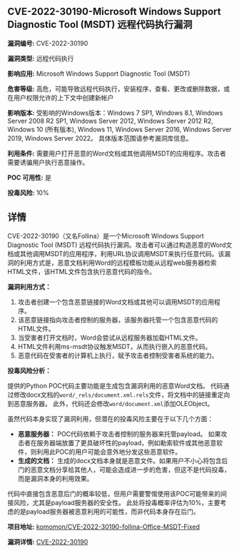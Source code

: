 ## CVE-2022-30190-Microsoft Windows Support Diagnostic Tool (MSDT) 远程代码执行漏洞

**漏洞编号:** CVE-2022-30190

**漏洞类型:** 远程代码执行

**影响应用:** Microsoft Windows Support Diagnostic Tool (MSDT)

**危害等级:** 高危，可能导致远程代码执行，安装程序，查看、更改或删除数据，或在用户权限允许的上下文中创建新帐户

**影响版本:** 受影响的Windows版本：Windows 7 SP1, Windows 8.1, Windows Server 2008 R2 SP1, Windows Server 2012, Windows Server 2012 R2, Windows 10 (所有版本), Windows 11, Windows Server 2016, Windows Server 2019, Windows Server 2022。 具体版本范围请参考漏洞库信息。

**利用条件:** 需要用户打开恶意的Word文档或其他调用MSDT的应用程序。攻击者需要诱骗用户执行恶意操作。

**POC 可用性:** 是

**投毒风险:** 10%

## 详情

CVE-2022-30190（又名Follina）是一个Microsoft Windows Support Diagnostic Tool (MSDT) 远程代码执行漏洞。攻击者可以通过构造恶意的Word文档或其他调用MSDT的应用程序，利用URL协议调用MSDT来执行任意代码。该漏洞的利用方式是，恶意文档利用Word的远程模板功能从远程web服务器检索HTML文件，该HTML文件包含执行恶意代码的指令。

**漏洞利用方式：**

1.  攻击者创建一个包含恶意链接的Word文档或其他可以调用MSDT的应用程序。
2.  该恶意链接指向攻击者控制的服务器，该服务器托管一个包含恶意代码的HTML文件。
3.  当受害者打开文档时，Word会尝试从远程服务器加载HTML文件。
4.  HTML文件利用ms-msdt协议触发MSDT，从而执行嵌入的恶意代码。
5.  恶意代码在受害者的计算机上执行，赋予攻击者控制受害者系统的能力。

**投毒风险分析：**

提供的Python POC代码主要功能是生成包含漏洞利用的恶意Word文档。 代码通过修改docx文档的`word/_rels/document.xml.rels`文件，将文档中的链接重定向到恶意服务器。  此外，代码还会修改`word/document.xml`添加OLEObject。

虽然代码本身实现了漏洞利用，但潜在的投毒风险主要在于以下几个方面：

*   **恶意服务器：**  POC代码依赖于攻击者控制的服务器来托管payload。 如果攻击者在服务器端放置了更具破坏性的payload，例如勒索软件或其他恶意软件，则利用此POC的用户可能会意外地分发这些恶意软件。
*   **生成的文档：**  生成的docx文档本身就是恶意文件。如果用户不小心将包含后门的恶意文档分享给其他人，可能会造成进一步的危害，但这不是代码投毒，而是漏洞本身的利用效果。

代码中直接包含恶意后门的概率较低，但用户需要警惕使用该POC可能带来的间接风险，尤其是payload服务器的安全性。 此处将投毒概率评估为10%，主要考虑的是payload服务器被恶意利用的可能性，而非代码本身存在后门。

**项目地址:** [komomon/CVE-2022-30190-follina-Office-MSDT-Fixed](https://github.com/komomon/CVE-2022-30190-follina-Office-MSDT-Fixed)

**漏洞详情:** [CVE-2022-30190](https://nvd.nist.gov/vuln/detail/CVE-2022-30190)